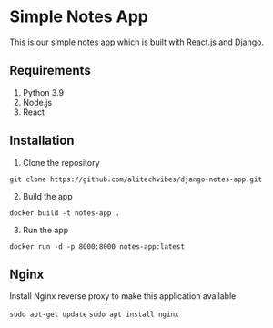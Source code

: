# Simple Notes App
This is our simple notes app which is built with React.js and Django.

## Requirements
1. Python 3.9
2. Node.js
3. React

## Installation
1. Clone the repository
```
git clone https://github.com/alitechvibes/django-notes-app.git
```

2. Build the app
```
docker build -t notes-app .
```

3. Run the app
```
docker run -d -p 8000:8000 notes-app:latest
```

## Nginx

Install Nginx reverse proxy to make this application available

`sudo apt-get update`
`sudo apt install nginx`